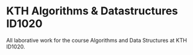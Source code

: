 # KTH Algorithms & Datastructures ID1020
All laborative work for the course Algorithms and Data Structures at KTH ID1020.
